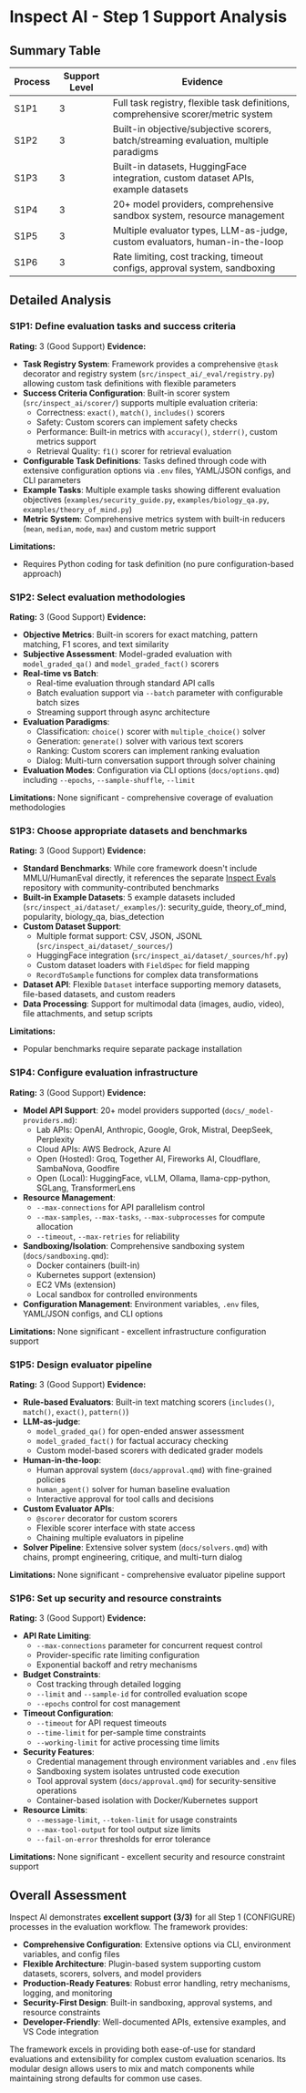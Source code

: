 # Inspect AI - Step 1 Support Analysis

## Summary Table
| Process | Support Level | Evidence |
|---------|--------------|----------|
| S1P1 | 3 | Full task registry, flexible task definitions, comprehensive scorer/metric system |
| S1P2 | 3 | Built-in objective/subjective scorers, batch/streaming evaluation, multiple paradigms |
| S1P3 | 3 | Built-in datasets, HuggingFace integration, custom dataset APIs, example datasets |
| S1P4 | 3 | 20+ model providers, comprehensive sandbox system, resource management |
| S1P5 | 3 | Multiple evaluator types, LLM-as-judge, custom evaluators, human-in-the-loop |
| S1P6 | 3 | Rate limiting, cost tracking, timeout configs, approval system, sandboxing |

## Detailed Analysis

### S1P1: Define evaluation tasks and success criteria
**Rating:** 3 (Good Support)
**Evidence:**
- **Task Registry System**: Framework provides a comprehensive `@task` decorator and registry system (`src/inspect_ai/_eval/registry.py`) allowing custom task definitions with flexible parameters
- **Success Criteria Configuration**: Built-in scorer system (`src/inspect_ai/scorer/`) supports multiple evaluation criteria:
  - Correctness: `exact()`, `match()`, `includes()` scorers
  - Safety: Custom scorers can implement safety checks
  - Performance: Built-in metrics with `accuracy()`, `stderr()`, custom metrics support
  - Retrieval Quality: `f1()` scorer for retrieval evaluation
- **Configurable Task Definitions**: Tasks defined through code with extensive configuration options via `.env` files, YAML/JSON configs, and CLI parameters
- **Example Tasks**: Multiple example tasks showing different evaluation objectives (`examples/security_guide.py`, `examples/biology_qa.py`, `examples/theory_of_mind.py`)
- **Metric System**: Comprehensive metrics system with built-in reducers (`mean`, `median`, `mode`, `max`) and custom metric support

**Limitations:**
- Requires Python coding for task definition (no pure configuration-based approach)

### S1P2: Select evaluation methodologies  
**Rating:** 3 (Good Support)
**Evidence:**
- **Objective Metrics**: Built-in scorers for exact matching, pattern matching, F1 scores, and text similarity
- **Subjective Assessment**: Model-graded evaluation with `model_graded_qa()` and `model_graded_fact()` scorers
- **Real-time vs Batch**: 
  - Real-time evaluation through standard API calls
  - Batch evaluation support via `--batch` parameter with configurable batch sizes
  - Streaming support through async architecture
- **Evaluation Paradigms**:
  - Classification: `choice()` scorer with `multiple_choice()` solver
  - Generation: `generate()` solver with various text scorers
  - Ranking: Custom scorers can implement ranking evaluation
  - Dialog: Multi-turn conversation support through solver chaining
- **Evaluation Modes**: Configuration via CLI options (`docs/options.qmd`) including `--epochs`, `--sample-shuffle`, `--limit`

**Limitations:**
None significant - comprehensive coverage of evaluation methodologies

### S1P3: Choose appropriate datasets and benchmarks
**Rating:** 3 (Good Support)
**Evidence:**
- **Standard Benchmarks**: While core framework doesn't include MMLU/HumanEval directly, it references the separate [Inspect Evals](https://ukgovernmentbeis.github.io/inspect_evals/) repository with community-contributed benchmarks
- **Built-in Example Datasets**: 5 example datasets included (`src/inspect_ai/dataset/_examples/`): security_guide, theory_of_mind, popularity, biology_qa, bias_detection
- **Custom Dataset Support**: 
  - Multiple format support: CSV, JSON, JSONL (`src/inspect_ai/dataset/_sources/`)
  - HuggingFace integration (`src/inspect_ai/dataset/_sources/hf.py`)
  - Custom dataset loaders with `FieldSpec` for field mapping
  - `RecordToSample` functions for complex data transformations
- **Dataset API**: Flexible `Dataset` interface supporting memory datasets, file-based datasets, and custom readers
- **Data Processing**: Support for multimodal data (images, audio, video), file attachments, and setup scripts

**Limitations:**
- Popular benchmarks require separate package installation

### S1P4: Configure evaluation infrastructure
**Rating:** 3 (Good Support)
**Evidence:**
- **Model API Support**: 20+ model providers supported (`docs/_model-providers.md`):
  - Lab APIs: OpenAI, Anthropic, Google, Grok, Mistral, DeepSeek, Perplexity
  - Cloud APIs: AWS Bedrock, Azure AI
  - Open (Hosted): Groq, Together AI, Fireworks AI, Cloudflare, SambaNova, Goodfire
  - Open (Local): HuggingFace, vLLM, Ollama, llama-cpp-python, SGLang, TransformerLens
- **Resource Management**: 
  - `--max-connections` for API parallelism control
  - `--max-samples`, `--max-tasks`, `--max-subprocesses` for compute allocation
  - `--timeout`, `--max-retries` for reliability
- **Sandboxing/Isolation**: Comprehensive sandboxing system (`docs/sandboxing.qmd`):
  - Docker containers (built-in)
  - Kubernetes support (extension)
  - EC2 VMs (extension)  
  - Local sandbox for controlled environments
- **Configuration Management**: Environment variables, `.env` files, YAML/JSON configs, and CLI options

**Limitations:**
None significant - excellent infrastructure configuration support

### S1P5: Design evaluator pipeline
**Rating:** 3 (Good Support)
**Evidence:**
- **Rule-based Evaluators**: Built-in text matching scorers (`includes()`, `match()`, `exact()`, `pattern()`)
- **LLM-as-judge**: 
  - `model_graded_qa()` for open-ended answer assessment
  - `model_graded_fact()` for factual accuracy checking
  - Custom model-based scorers with dedicated grader models
- **Human-in-the-loop**: 
  - Human approval system (`docs/approval.qmd`) with fine-grained policies
  - `human_agent()` solver for human baseline evaluation
  - Interactive approval for tool calls and decisions
- **Custom Evaluator APIs**: 
  - `@scorer` decorator for custom scorers
  - Flexible scorer interface with state access
  - Chaining multiple evaluators in pipeline
- **Solver Pipeline**: Extensive solver system (`docs/solvers.qmd`) with chains, prompt engineering, critique, and multi-turn dialog

**Limitations:**
None significant - comprehensive evaluator pipeline support

### S1P6: Set up security and resource constraints
**Rating:** 3 (Good Support)
**Evidence:**
- **API Rate Limiting**: 
  - `--max-connections` parameter for concurrent request control
  - Provider-specific rate limiting configuration
  - Exponential backoff and retry mechanisms
- **Budget Constraints**: 
  - Cost tracking through detailed logging
  - `--limit` and `--sample-id` for controlled evaluation scope
  - `--epochs` control for cost management
- **Timeout Configuration**: 
  - `--timeout` for API request timeouts
  - `--time-limit` for per-sample time constraints
  - `--working-limit` for active processing time limits
- **Security Features**:
  - Credential management through environment variables and `.env` files
  - Sandboxing system isolates untrusted code execution
  - Tool approval system (`docs/approval.qmd`) for security-sensitive operations
  - Container-based isolation with Docker/Kubernetes support
- **Resource Limits**: 
  - `--message-limit`, `--token-limit` for usage constraints
  - `--max-tool-output` for tool output size limits
  - `--fail-on-error` thresholds for error tolerance

**Limitations:**
None significant - excellent security and resource constraint support

## Overall Assessment

Inspect AI demonstrates **excellent support (3/3)** for all Step 1 (CONFIGURE) processes in the evaluation workflow. The framework provides:

- **Comprehensive Configuration**: Extensive options via CLI, environment variables, and config files
- **Flexible Architecture**: Plugin-based system supporting custom datasets, scorers, solvers, and model providers  
- **Production-Ready Features**: Robust error handling, retry mechanisms, logging, and monitoring
- **Security-First Design**: Built-in sandboxing, approval systems, and resource constraints
- **Developer-Friendly**: Well-documented APIs, extensive examples, and VS Code integration

The framework excels in providing both ease-of-use for standard evaluations and extensibility for complex custom evaluation scenarios. Its modular design allows users to mix and match components while maintaining strong defaults for common use cases.